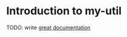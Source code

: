 # Introduction to my-util

TODO: write [great documentation](http://jacobian.org/writing/what-to-write/)
